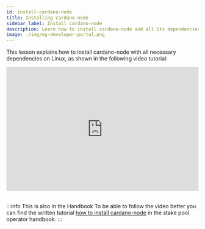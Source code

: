 ```yaml
---
id: install-cardano-node
title: Installing cardano-node
sidebar_label: Install cardano-node
description: Learn how to install cardano-node and all its dependencies.
image: ./img/og-developer-portal.png
---
```


This lesson explains how to install cardano-node with all necessary dependencies on Linux, as shown in the following video tutorial:

<iframe width="100%" height="325" src="https://www.youtube.com/embed/zW8gmRzRXP0" frameborder="0" allow="accelerometer; autoplay; clipboard-write; encrypted-media; gyroscope; picture-in-picture; fullscreen;"></iframe>
<br/><br/>

:::info This is also in the Handbook 
To be able to follow the video better you can find the written tutorial [how to install cardano-node](../handbook/install-cardano-node-written) in the stake pool operator handbook.
:::
